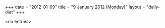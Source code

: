 +++
date = "2012-01-09"
title = "9 January 2012 (Monday)"
layout = "daily-diet"
+++


\<no entries\>

